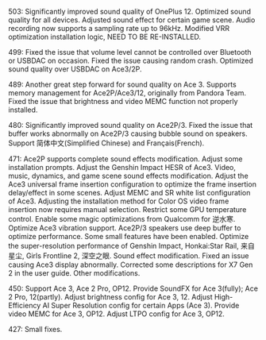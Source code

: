 503:
Significantly improved sound quality of OnePlus 12.
Optimized sound quality for all devices.
Adjusted sound effect for certain game scene.
Audio recording now supports a sampling rate up to 96kHz.
Modified VRR optimization installation logic, NEED TO BE RE-INSTALLED.

499:
Fixed the issue that volume level cannot be controlled over Bluetooth or USBDAC on occasion.
Fixed the issue causing random crash.
Optimized sound quality over USBDAC on Ace3/2P.


489:
Another great step forward for sound quality on Ace 3.
Supports memory management for Ace2P/Ace3/12, originally from Pandora Team.
Fixed the issue that brightness and video MEMC function not properly installed.


480:
Significantly improved sound quality on Ace2P/3.
Fixed the issue that buffer works abnormally on Ace2P/3 causing bubble sound on speakers.
Support 简体中文(Simplified Chinese) and Français(French).

471:
Ace2P supports complete sound effects modification.
Adjust some installation prompts.
Adjust the Genshin Impact HESR of Ace3.
Video, music, dynamics, and game scene sound effects modification.
Adjust the Ace3 universal frame insertion configuration to optimize the frame insertion delay/effect in some scenes.
Adjust MEMC and SR white list configuration of Ace3.
Adjusting the installation method for Color OS video frame insertion now requires manual selection.
Restrict some GPU temperature control.
Enable some magic optimizations from Qualcomm for 逆水寒.
Optimize Ace3 vibration support.
Ace2P/3 speakers use deep buffer to optimize performance.
Some small features have been enabled.
Optimize the super-resolution performance of Genshin Impact, Honkai:Star Rail, 来自星尘, Girls Frontline 2, 深空之眼.
Sound effect modification.
Fixed an issue causing Ace3 display abnormally.
Corrected some descriptions for X7 Gen 2 in the user guide.
Other modifications.

450:
Support Ace 3, Ace 2 Pro, OP12.
Provide SoundFX for Ace 3(fully); Ace 2 Pro, 12(partly).
Adjust brightness config for Ace 3, 12.
Adjust High-Efficiency AI Super Resolution config for certain Apps (Ace 3).
Provide video MEMC for Ace 3, OP12.
Adjust LTPO config for Ace 3, OP12.

427:
Small fixes.